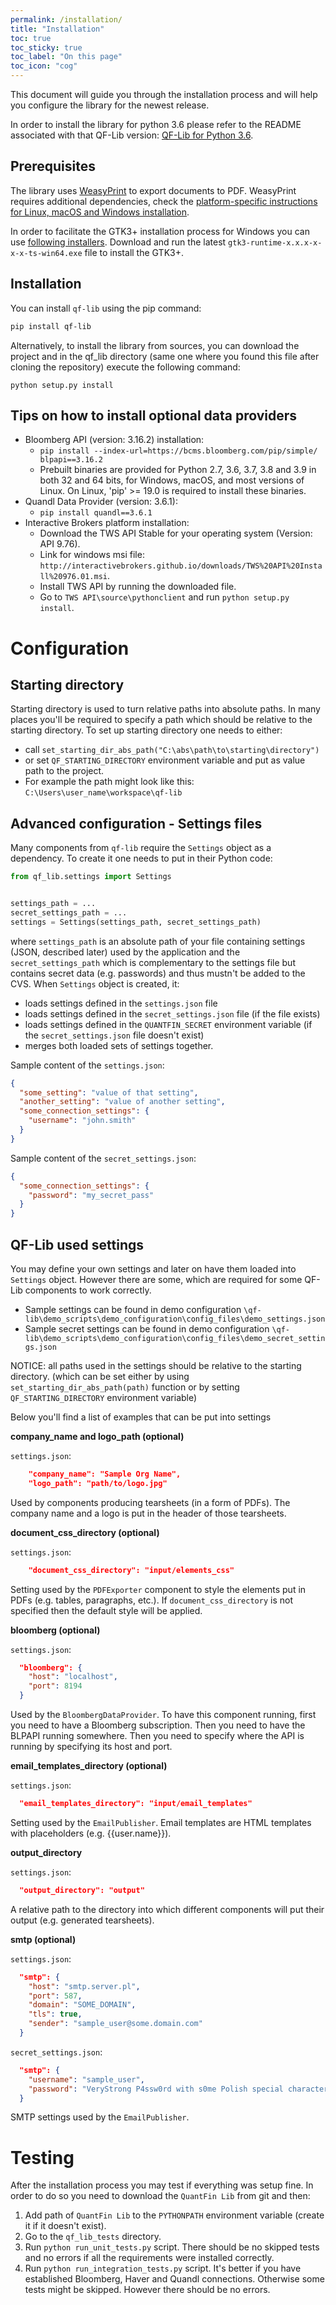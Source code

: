 ```yaml
---
permalink: /installation/
title: "Installation"
toc: true
toc_sticky: true
toc_label: "On this page"
toc_icon: "cog"
---
```


This document will guide you through the installation process and will help you configure the library for the newest release.

In order to install the library for python 3.6 please refer to the README associated with that QF-Lib version: [QF-Lib for Python 3.6](https://github.com/quarkfin/qf-lib/tree/v1.0.0-alpha).

## Prerequisites
The library uses [WeasyPrint](https://weasyprint.readthedocs.io) to export documents to PDF. WeasyPrint requires additional dependencies, check the 
[platform-specific instructions for Linux, macOS and Windows installation](https://weasyprint.readthedocs.io/en/stable/install.html).

In order to facilitate the GTK3+ installation process for Windows you can use 
[following installers](https://github.com/tschoonj/GTK-for-Windows-Runtime-Environment-Installer/releases). Download and run the latest 
`gtk3-runtime-x.x.x-x-x-x-ts-win64.exe` file to install the GTK3+.

## Installation

You can install `qf-lib` using the pip command:

```sh
pip install qf-lib
```

Alternatively, to install the library from sources, you can download the project and in the qf_lib directory (same one where you found this file after cloning the repository) execute the following command:

`python setup.py install`

## Tips on how to install optional data providers
* Bloomberg API (version: 3.16.2) installation:
    * `pip install --index-url=https://bcms.bloomberg.com/pip/simple/ blpapi==3.16.2`
    * Prebuilt binaries are provided for Python 2.7, 3.6, 3.7, 3.8 and 3.9 in both 32 and 64 bits, for Windows, macOS, 
    and most versions of Linux. On Linux, 'pip' >= 19.0 is required to install these binaries.
 * Quandl Data Provider (version: 3.6.1):
    * `pip install quandl==3.6.1`
 * Interactive Brokers platform installation:
    * Download the TWS API Stable for your operating system (Version: API 9.76).
    * Link for windows msi file: `http://interactivebrokers.github.io/downloads/TWS%20API%20Install%20976.01.msi`.
    * Install TWS API by running the downloaded file.
    * Go to `TWS API\source\pythonclient` and run `python setup.py install`.

# Configuration
## Starting directory
Starting directory is used to turn relative paths into absolute paths. In many places you'll be required to specify
a path which should be relative to the starting directory. To set up starting directory one needs to either:
- call `set_starting_dir_abs_path("C:\abs\path\to\starting\directory")`
- or set `QF_STARTING_DIRECTORY` environment variable and put as value path to the project.
- For example the path might look like this: `C:\Users\user_name\workspace\qf-lib`

## Advanced configuration - Settings files
Many components from `qf-lib` require the `Settings` object as a dependency. To create it one needs to put in their Python code:
```python
from qf_lib.settings import Settings


settings_path = ...
secret_settings_path = ...
settings = Settings(settings_path, secret_settings_path)
```  
where `settings_path` is an absolute path of your file containing settings (JSON, described later) used
by the application and the `secret_settings_path` which is complementary to the settings file but contains secret data
(e.g. passwords) and thus mustn't be added to the CVS. When `Settings` object is created, it:
- loads settings defined in the `settings.json` file
- loads settings defined in the `secret_settings.json` file (if the file exists)
- loads settings defined in the `QUANTFIN_SECRET` environment variable (if the `secret_settings.json` file doesn't exist)
- merges both loaded sets of settings together.

Sample content of the `settings.json`:
```json
{
  "some_setting": "value of that setting",
  "another_setting": "value of another setting",
  "some_connection_settings": {
    "username": "john.smith"
  }
}
```

Sample content of the `secret_settings.json`:
```json
{
  "some_connection_settings": {
    "password": "my_secret_pass"
  }
}
```

## QF-Lib used settings
You may define your own settings and later on have them loaded into `Settings` object. However there are some, which are
required for some QF-Lib components to work correctly.

- Sample settings can be found in demo configuration `\qf-lib\demo_scripts\demo_configuration\config_files\demo_settings.json`
- Sample secret settings can be found in demo configuration `\qf-lib\demo_scripts\demo_configuration\config_files\demo_secret_settings.json`


NOTICE: all paths used in the settings should be relative to the starting directory. (which can be set either by using
`set_starting_dir_abs_path(path)` function or by setting `QF_STARTING_DIRECTORY` environment variable)

Below you'll find a list of examples that can be put into settings

**company_name and logo_path (optional)**

`settings.json`:
```json
    "company_name": "Sample Org Name",
    "logo_path": "path/to/logo.jpg"
```
Used by components producing tearsheets (in a form of PDFs). The company name and a logo is put in the header of those
tearsheets.

**document_css_directory (optional)**

`settings.json`:
```json
    "document_css_directory": "input/elements_css"
```
Setting used by the `PDFExporter` component to style the elements put in PDFs (e.g. tables, paragraphs, etc.).
If `document_css_directory` is not specified then the default style will be applied.

**bloomberg (optional)**

`settings.json`:
```json
  "bloomberg": {
    "host": "localhost",
    "port": 8194
  }
```

Used by the `BloombergDataProvider`. To have this component running, first you need to have a Bloomberg subscription.
Then you need to have the BLPAPI running somewhere. Then you need to specify where the API is running by specifying its
host and port.

**email_templates_directory (optional)**

`settings.json`:
```json
  "email_templates_directory": "input/email_templates"
```

Setting used by the `EmailPublisher`. Email templates are HTML templates with placeholders (e.g. {{user.name}}).

**output_directory**

`settings.json`:
```json
  "output_directory": "output"
```
A relative path to the directory into which different components will put their output (e.g. generated tearsheets).

**smtp (optional)**

`settings.json`:
```json
  "smtp": {
    "host": "smtp.server.pl",
    "port": 587,
    "domain": "SOME_DOMAIN",
    "tls": true,
    "sender": "sample_user@some.domain.com"
  }
```

`secret_settings.json`:
```json
  "smtp": {
    "username": "sample_user",
    "password": "VeryStrong P4ssw0rd with s0me Polish special characters (to confuse the hacker)"
  }
```
SMTP settings used by the `EmailPublisher`.




# Testing
After the installation process you may test if everything was setup fine. In order to do so you need to download
the `QuantFin Lib` from git and then:
1. Add path of `QuantFin Lib` to the `PYTHONPATH` environment variable (create it if it doesn't exist).
2. Go to the `qf_lib_tests` directory.
3. Run `python run_unit_tests.py` script. There should be no skipped tests and no errors if all the requirements
were installed correctly.
4. Run `python run_integration_tests.py` script. It's better if you have established Bloomberg, Haver and Quandl connections.
Otherwise some tests might be skipped. However there should be no errors.
